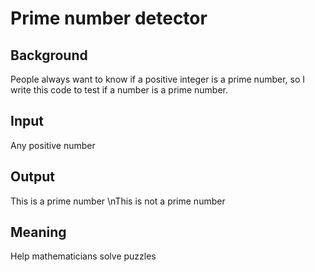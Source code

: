 # Prime number detector
## Background
People always want to know if a positive integer is a prime number, so I write this code to test if a number is a prime number.
## Input
Any positive number
## Output
This is a prime number
\nThis is not a prime number
## Meaning
Help mathematicians solve puzzles

